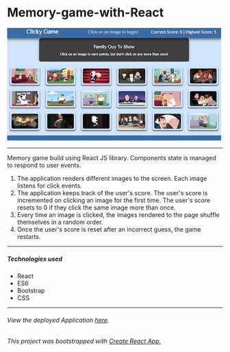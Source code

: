 # Memory-game-with-React

<img src = "./img/Screen-Shot.png" alt = "fam-clicky">

<hr>
Memory game build using React JS library. Components state is managed to respond to user events.

<ol>
<li>The application renders different images to the screen. Each image listens for click events.</li>
<li>The application keeps track of the user's score. The user's score is incremented on clicking an image for the first time. The user's score resets to 0 if they click the same image more than once.</li>
<li>Every time an image is clicked, the images rendered to the page shuffle themselves in a random order.</li>
<li>Once the user's score is reset after an incorrect guess, the game restarts.</li>
</ol>
<hr>
<h5>Technologies used</h5>
<ul>
<li>React</li>
<li>ES6</li>
<li>Bootstrap</li>
<li>CSS</li>
</ul>
<hr>
<h6>View the deployed Application <a href = "https://nameless-bayou-97416.herokuapp.com/" target="_blank">here</a>.</h6>

<h6>This project was bootstrapped with <a href = "https://github.com/facebook/create-react-app" target = "_blank">Create React App</>.</h6>


